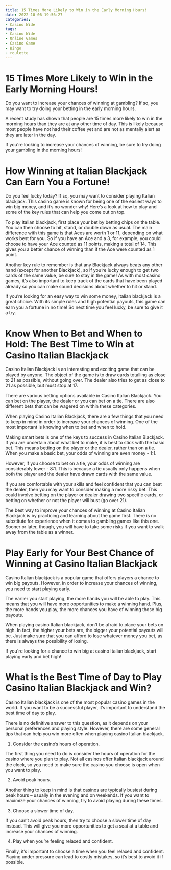 ```yaml
---
title: 15 Times More Likely to Win in the Early Morning Hours!
date: 2022-10-06 19:56:27
categories:
- Casino Wide
tags:
- Casino Wide
- Online Games
- Casino Game
- Bingo
- roulette
---
```



#  15 Times More Likely to Win in the Early Morning Hours!

Do you want to increase your chances of winning at gambling? If so, you may want to try doing your betting in the early morning hours.

A recent study has shown that people are 15 times more likely to win in the morning hours than they are at any other time of day. This is likely because most people have not had their coffee yet and are not as mentally alert as they are later in the day.

If you're looking to increase your chances of winning, be sure to try doing your gambling in the morning hours!

#  How Winning at Italian Blackjack Can Earn You a Fortune!

Do you feel lucky today? If so, you may want to consider playing Italian blackjack. This casino game is known for being one of the easiest ways to win big money, and it’s no wonder why! Here’s a look at how to play and some of the key rules that can help you come out on top.

To play Italian blackjack, first place your bet by betting chips on the table. You can then choose to hit, stand, or double down as usual. The main difference with this game is that Aces are worth 1 or 11, depending on what works best for you. So if you have an Ace and a 3, for example, you could choose to have your Ace counted as 11 points, making a total of 14. This gives you a better chance of winning than if the Ace were counted as 1 point.

Another key rule to remember is that any Blackjack always beats any other hand (except for another Blackjack), so if you’re lucky enough to get two cards of the same value, be sure to stay in the game! As with most casino games, it’s also important to keep track of the cards that have been played already so you can make sound decisions about whether to hit or stand.

If you’re looking for an easy way to win some money, Italian blackjack is a great choice. With its simple rules and high potential payouts, this game can earn you a fortune in no time! So next time you feel lucky, be sure to give it a try.

#  Know When to Bet and When to Hold: The Best Time to Win at Casino Italian Blackjack

Casino Italian Blackjack is an interesting and exciting game that can be played by anyone. The object of the game is to draw cards totalling as close to 21 as possible, without going over. The dealer also tries to get as close to 21 as possible, but must stop at 17. 

There are various betting options available in Casino Italian Blackjack. You can bet on the player, the dealer or you can bet on a tie. There are also different bets that can be wagered on within these categories. 

When playing Casino Italian Blackjack, there are a few things that you need to keep in mind in order to increase your chances of winning. One of the most important is knowing when to bet and when to hold.

Making smart bets is one of the keys to success in Casino Italian Blackjack. If you are uncertain about what bet to make, it is best to stick with the basic bet. This means betting on the player or the dealer, rather than on a tie. When you make a basic bet, your odds of winning are even money - 1:1. 

However, if you choose to bet on a tie, your odds of winning are considerably lower - 8:1. This is because a tie usually only happens when both the player and the dealer have drawn cards with the same value. 

If you are comfortable with your skills and feel confident that you can beat the dealer, then you may want to consider making a more risky bet. This could involve betting on the player or dealer drawing two specific cards, or betting on whether or not the player will bust (go over 21). 

The best way to improve your chances of winning at Casino Italian Blackjack is by practicing and learning about the game first. There is no substitute for experience when it comes to gambling games like this one. Sooner or later, though, you will have to take some risks if you want to walk away from the table as a winner.

#  Play Early for Your Best Chance of Winning at Casino Italian Blackjack 

Casino Italian blackjack is a popular game that offers players a chance to win big payouts. However, in order to increase your chances of winning, you need to start playing early. 

The earlier you start playing, the more hands you will be able to play. This means that you will have more opportunities to make a winning hand. Plus, the more hands you play, the more chances you have of winning those big payouts. 

When playing casino Italian blackjack, don't be afraid to place your bets on high. In fact, the higher your bets are, the bigger your potential payouts will be. Just make sure that you can afford to lose whatever money you bet, as there is always the possibility of losing. 

If you're looking for a chance to win big at casino Italian blackjack, start playing early and bet high!

#  What is the Best Time of Day to Play Casino Italian Blackjack and Win?

Casino Italian blackjack is one of the most popular casino games in the world. If you want to be a successful player, it’s important to understand the best time of day to play.

There is no definitive answer to this question, as it depends on your personal preferences and playing style. However, there are some general tips that can help you win more often when playing casino Italian blackjack.

1. Consider the casino’s hours of operation.

The first thing you need to do is consider the hours of operation for the casino where you plan to play. Not all casinos offer Italian blackjack around the clock, so you need to make sure the casino you choose is open when you want to play.

2. Avoid peak hours.

Another thing to keep in mind is that casinos are typically busiest during peak hours – usually in the evening and on weekends. If you want to maximize your chances of winning, try to avoid playing during these times.

3. Choose a slower time of day.

If you can’t avoid peak hours, then try to choose a slower time of day instead. This will give you more opportunities to get a seat at a table and increase your chances of winning.

4. Play when you’re feeling relaxed and confident.

Finally, it’s important to choose a time when you feel relaxed and confident. Playing under pressure can lead to costly mistakes, so it’s best to avoid it if possible.